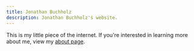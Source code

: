 ```yaml
---
title: Jonathan Buchholz
description: Jonathan Buchholz's website.
---
```

This is my little piece of the internet. If you're interested in learning more about me, view my [about page](/about).
